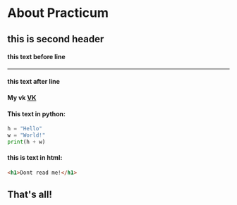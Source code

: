 # About Practicum

## this is second header

#### this text before line

---

#### this text after line

#### My vk [VK](https://vk.com/id411649596 "My page!")

#### This text in python:

```python
h = "Hello"
w = "World!"
print(h + w)
```

#### this is text in html:

```html
<h1>Dont read me!</h1>
```

## That's all!
